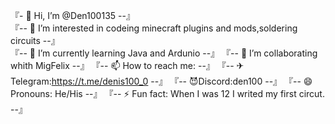 『- 👋 Hi, I’m @Den100135                                                       --』                
『-- 👀 I’m interested in codeing minecraft plugins and mods,soldering circuits --』                              
『-- 🌱 I’m currently learning Java and Ardunio                                 --』
『-- 💞️ I’m collaborating whith MigFelix                                        --』
『-- 📫 How to reach me:                                                        --』
『-- ✈Telegram:https://t.me/denis100_0                                          --』
『-- 😈Discord:den100                                                           --』
『-- 😄 Pronouns: He/His                                                        --』
『-- ⚡ Fun fact: When I was 12 I writed my first circut.                       --』 
